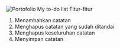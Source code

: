 ![Portofolio My to-do list](https://github.com/user-attachments/assets/456c2e5c-290b-4853-b5d2-4d25c0da0e85)
Fitur-fitur
1. Menambahkan catatan
2. Menghapus  catatan yang  sudah ditandai
3. Menghapus keseluruhan catatan
4. Menyimpan catatan
